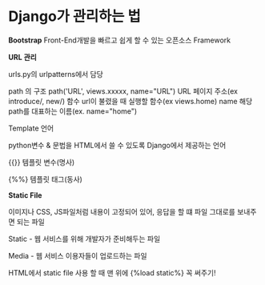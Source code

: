 # Django가 관리하는 법

**Bootstrap**
Front-End개발을 빠르고 쉽게 할 수 있는 오픈소스 Framework

**URL 관리**

urls.py의 urlpatterns에서 담당

path 의 구조
path('URL', views.xxxxx, name="URL")
URL 페이지 주소(ex introduce/, new/)
함수 url이 불렸을 때 실행할 함수(ex views.home)
name 해당 path를 대표하는 이름(ex. name="home")

Template 언어

python변수 & 문법을 HTML에서 쓸 수 있도록 Django에서 제공하는 언어

{{}} 템플릿 변수(명사)

{%%} 템플릿 태그(동사)

**Static File**

이미지나 CSS, JS파일처럼 내용이 고정되어 있어, 응답을 할 떄 파일 그대로를 보내주면 되는 파일

Static -  웹 서비스를 위해 개발자가 준비해두는 파일

Media - 웹 서비스 이용자들이 업로드하는 파일

HTML에서 static file 사용 할 때 맨 위에 {%load static%} 꼭 써주기!